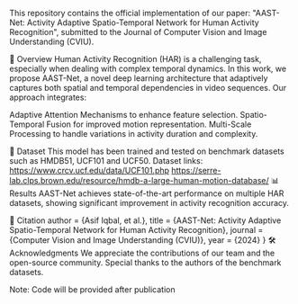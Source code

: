 This repository contains the official implementation of our paper:
"AAST-Net: Activity Adaptive Spatio-Temporal Network for Human Activity Recognition", submitted to the Journal of Computer Vision and Image Understanding (CVIU).

📌 Overview
Human Activity Recognition (HAR) is a challenging task, especially when dealing with complex temporal dynamics. In this work, we propose AAST-Net, a novel deep learning architecture that adaptively captures both spatial and temporal dependencies in video sequences. Our approach integrates:

Adaptive Attention Mechanisms to enhance feature selection.
Spatio-Temporal Fusion for improved motion representation.
Multi-Scale Processing to handle variations in activity duration and complexity.


📝 Dataset
This model has been trained and tested on benchmark datasets such as HMDB51, UCF101 and UCF50. 
Dataset links: 
https://www.crcv.ucf.edu/data/UCF101.php
https://serre-lab.clps.brown.edu/resource/hmdb-a-large-human-motion-database/
📊 Results
AAST-Net achieves state-of-the-art performance on multiple HAR datasets, showing significant improvement in activity recognition accuracy.

🔗 Citation
  author = {Asif Iqbal, et al.},
  title = {AAST-Net: Activity Adaptive Spatio-Temporal Network for Human Activity Recognition},
  journal = {Computer Vision and Image Understanding (CVIU)},
  year = {2024}
}
🛠️ Acknowledgments
We appreciate the contributions of our team and the open-source community. Special thanks to the authors of the benchmark datasets.

Note: Code will be provided after publication
